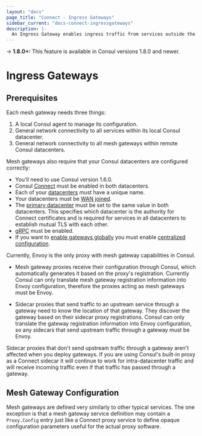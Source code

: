 ```yaml
---
layout: "docs"
page_title: "Connect - Ingress Gateways"
sidebar_current: "docs-connect-ingressgateways"
description: |-
  An Ingress Gateway enables ingress traffic from services outside the Consul service mesh to services inside the Consul service mesh. This section details how to use Envoy and describes how you can plug in a gateway of your choice.
---
```


-> **1.8.0+:**  This feature is available in Consul versions 1.8.0 and newer.

# Ingress Gateways

## Prerequisites

Each mesh gateway needs three things:

1. A local Consul agent to manage its configuration.
2. General network connectivity to all services within its local Consul datacenter.
3. General network connectivity to all mesh gateways within remote Consul datacenters.

Mesh gateways also require that your Consul datacenters are configured correctly:

- You'll need to use Consul version 1.6.0.
- Consul [Connect](/docs/agent/options.html#connect) must be enabled in both datacenters.
- Each of your [datacenters](/docs/agent/options.html#datacenter) must have a unique name.
- Your datacenters must be [WAN joined](https://learn.hashicorp.com/consul/security-networking/datacenters).
- The [primary datacenter](/docs/agent/options.html#primary_datacenter) must be set to the same value in both datacenters. This specifies which datacenter is the authority for Connect certificates and is required for services in all datacenters to establish mutual TLS with each other.
- [gRPC](/docs/agent/options.html#grpc_port) must be enabled.
- If you want to [enable gateways globally](/docs/connect/mesh_gateway.html#enabling-gateways-globally) you must enable [centralized configuration](/docs/agent/options.html#enable_central_service_config).

Currently, Envoy is the only proxy with mesh gateway capabilities in Consul.

- Mesh gateway proxies receive their configuration through Consul, which
automatically generates it based on the proxy's registration. Currently Consul
can only translate mesh gateway registration information into Envoy
configuration, therefore the proxies acting as mesh gateways must be Envoy.

- Sidecar proxies that send traffic to an upstream service through a gateway
need to know the location of that gateway. They discover the gateway based on
their sidecar proxy registrations. Consul can only translate the gateway
registration information into Envoy configuration, so any sidecars that send
upstream traffic through a gateway must be Envoy.

Sidecar proxies that don't send upstream traffic through a gateway aren't
affected when you deploy gateways. If you are using Consul's built-in proxy as a
Connect sidecar it will continue to work for intra-datacenter traffic and will
receive incoming traffic even if that traffic has passed through a gateway.

## Mesh Gateway Configuration

Mesh gateways are defined very similarly to other typical services. The one exception is that a mesh gateway
service definition may contain a `Proxy.Config` entry just like a Connect proxy service to define opaque
configuration parameters useful for the actual proxy software.

